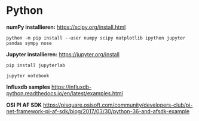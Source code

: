 # Python

**numPy installieren:**
https://scipy.org/install.html
```
python -m pip install --user numpy scipy matplotlib ipython jupyter pandas sympy nose
```

**Jupyter installieren:**
https://jupyter.org/install
```
pip install jupyterlab

jupyter notebook
```

**Influxdb samples**
https://influxdb-python.readthedocs.io/en/latest/examples.html

**OSI PI AF SDK**
https://pisquare.osisoft.com/community/developers-club/pi-net-framework-pi-af-sdk/blog/2017/03/30/python-36-and-afsdk-example
